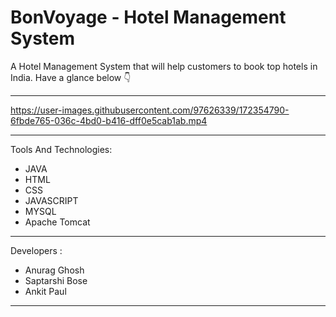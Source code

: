 # BonVoyage - Hotel Management System
A Hotel Management System that will help customers to book top hotels in India.
Have a glance below 👇


---






https://user-images.githubusercontent.com/97626339/172354790-6fbde765-036c-4bd0-b416-dff0e5cab1ab.mp4






---
Tools And Technologies:

- JAVA
- HTML
- CSS
- JAVASCRIPT
- MYSQL
- Apache Tomcat

---

Developers :

- Anurag Ghosh
- Saptarshi Bose
- Ankit Paul
---
